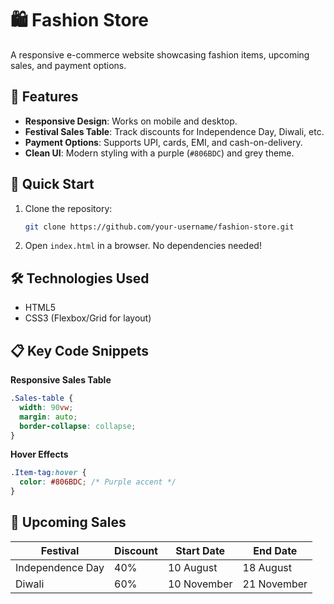 # 🛍️ Fashion Store

A responsive e-commerce website showcasing fashion items, upcoming sales, and payment options.

## 🌟 Features
- **Responsive Design**: Works on mobile and desktop.
- **Festival Sales Table**: Track discounts for Independence Day, Diwali, etc.
- **Payment Options**: Supports UPI, cards, EMI, and cash-on-delivery.
- **Clean UI**: Modern styling with a purple (`#806BDC`) and grey theme.

## 🚀 Quick Start
1. Clone the repository:
   ```bash
   git clone https://github.com/your-username/fashion-store.git
   ```
2. Open `index.html` in a browser. No dependencies needed!

## 🛠️ Technologies Used
- HTML5
- CSS3 (Flexbox/Grid for layout)

## 📋 Key Code Snippets
**Responsive Sales Table**  
```css
.Sales-table {
  width: 90vw;
  margin: auto;
  border-collapse: collapse;
}
```

**Hover Effects**  
```css
.Item-tag:hover {
  color: #806BDC; /* Purple accent */
}
```

## 📅 Upcoming Sales
| Festival          | Discount | Start Date  | End Date    |
|-------------------|----------|-------------|-------------|
| Independence Day  | 40%      | 10 August   | 18 August   |
| Diwali            | 60%      | 10 November | 21 November |

